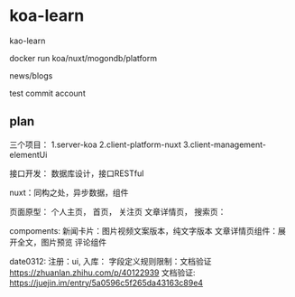 # koa-learn
kao-learn

docker run koa/nuxt/mogondb/platform

news/blogs

test commit account

## plan

三个项目：
1.server-koa
2.client-platform-nuxt
3.client-management-elementUi

接口开发：
数据库设计，接口RESTful

nuxt：同构之处，异步数据，组件

页面原型：
个人主页，
首页，
关注页
文章详情页，
搜索页：

compoments:
新闻卡片：图片视频文案版本，纯文字版本
文章详情页组件：展开全文，图片预览
评论组件

date0312:
注册：ui, 入库：
字段定义规则限制：文档验证
https://zhuanlan.zhihu.com/p/40122939
文档验证:
https://juejin.im/entry/5a0596c5f265da43163c89e4

